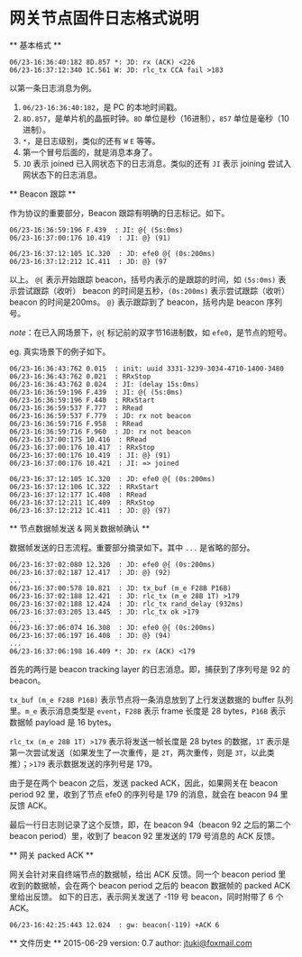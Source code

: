 # 网关节点固件日志格式说明 #

** 基本格式 **

```
06/23-16:36:40:182 8D.857 *: JD: rx (ACK) <226
06/23-16:37:12:340 1C.561 W: JD: rlc_tx CCA fail >183
```

以第一条日志消息为例。
1. `06/23-16:36:40:182`，是 PC 的本地时间戳。
2. `8D.857`，是单片机的晶振时钟。`8D` 单位是秒（16进制），`857` 单位是毫秒（10进制）。
3. `*`，是日志级别，类似的还有 `W` `E` 等等。
4. 第一个冒号后面的，就是消息本身了。
5. `JD` 表示 joined 已入网状态下的日志消息。类似的还有 `JI` 表示 joining 尝试入网状态下的日志消息。

** Beacon 跟踪 **

作为协议的重要部分，Beacon 跟踪有明确的日志标记。如下。

```
06/23-16:36:59:196 F.439  : JI: @{ (5s:0ms)
06/23-16:37:00:176 10.419  : JI: @} (91)

06/23-16:37:12:105 1C.320  : JD: efe0 @{ (0s:200ms)
06/23-16:37:12:212 1C.411  : JD: @} (97
```

以上。
`@{` 表示开始跟踪 beacon，括号内表示的是跟踪的时间，如 `(5s:0ms)` 表示尝试跟踪（收听） beacon 的时间是五秒，`(0s:200ms)` 表示尝试跟踪（收听） beacon 的时间是200ms。
`@}` 表示跟踪到了 beacon，括号内是 beacon 序列号。

*note*：在已入网场景下，`@{` 标记前的双字节16进制数，如 `efe0`，是节点的短号。

eg. 真实场景下的例子如下。

```
06/23-16:36:43:762 0.015  : init: uuid 3331-3239-3034-4710-1400-3480
06/23-16:36:43:762 0.021  : RRxStop
06/23-16:36:43:762 0.024  : JI: (delay 15s:0ms)
06/23-16:36:59:196 F.439  : JI: @{ (5s:0ms)
06/23-16:36:59:196 F.440  : RRxStart
06/23-16:36:59:537 F.777  : RRead
06/23-16:36:59:537 F.779  : JD: rx not beacon
06/23-16:36:59:716 F.958  : RRead
06/23-16:36:59:716 F.960  : JD: rx not beacon
06/23-16:37:00:175 10.416  : RRead
06/23-16:37:00:176 10.417  : RRxStop
06/23-16:37:00:176 10.419  : JI: @} (91)
06/23-16:37:00:176 10.421  : JI: => joined
```

```
06/23-16:37:12:105 1C.320  : JD: efe0 @{ (0s:200ms)
06/23-16:37:12:106 1C.322  : RRxStart
06/23-16:37:12:177 1C.408  : RRead
06/23-16:37:12:211 1C.409  : RRxStop
06/23-16:37:12:212 1C.411  : JD: @} (97)
```

** 节点数据帧发送 & 网关数据帧确认 **

数据帧发送的日志流程。重要部分摘录如下。其中 `...` 是省略的部分。

```
06/23-16:37:02:080 12.320  : JD: efe0 @{ (0s:200ms)
06/23-16:37:02:187 12.417  : JD: @} (92)
...
06/23-16:37:00:578 10.821  : JD: tx_buf (m_e F28B P16B)
06/23-16:37:02:188 12.421  : JD: rlc_tx (m_e 28B 1T) >179
06/23-16:37:02:188 12.424  : JD: rlc_tx rand_delay (932ms)
06/23-16:37:03:205 13.445  : JD: rlc_tx ok >179
...
06/23-16:37:06:074 16.308  : JD: efe0 @{ (0s:200ms)
06/23-16:37:06:197 16.408  : JD: @} (94)
...
06/23-16:37:06:198 16.409 *: JD: rx (ACK) <179
```

首先的两行是 beacon tracking layer 的日志消息。即，捕获到了序列号是 92 的 beacon。

`tx_buf (m_e F28B P16B)` 表示节点将一条消息放到了上行发送数据的 buffer 队列里。`m_e` 表示消息类型是 `event`，`F28B` 表示 frame 长度是 28 bytes，`P16B` 表示数据帧 payload 是 16 bytes。

`rlc_tx (m_e 28B 1T) >179` 表示将发送一帧长度是 28 bytes 的数据，`1T` 表示是第一次尝试发送（如果发生了一次重传，是 `2T`，两次重传，则是 `3T`，以此类推）；`>179` 表示数据发送的序列号是 179。

由于是在两个 beacon 之后，发送 packed ACK，因此，如果网关在 beacon period 92 里，收到了节点 efe0 的序列号是 179 的消息，就会在 beacon 94 里反馈 ACK。

最后一行日志则记录了这个反馈，即，在 beacon 94（beacon 92 之后的第二个 beacon period）里，收到了 beacon 92 里发送的 179 号消息的 ACK 反馈。

** 网关 packed ACK **

网关会针对来自终端节点的数据帧，给出 ACK 反馈。同一个 beacon period 里收到的数据帧，会在两个 beacon period 之后的 beacon 数据帧的 packed ACK 里给出反馈。
如下的日志，表示网关发送了 -119 号 beacon，同时附带了 6 个ACK。

```
06/23-16:42:25:443 12.024  : gw: beacon(-119) +ACK 6
```

** 文件历史 **
2015-06-29
version: 0.7
author: jtuki@foxmail.com